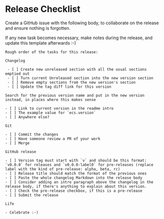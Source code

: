 # Release Checklist

Create a GitHub issue with the following body, to collaborate on the release and ensure nothing is forgotten.

If any new task becomes necessary, make notes during the release, and update this template afterwards :-)

```
Rough order of the tasks for this release:

Changelog

 - [ ] Create new unreleased section with all the usual sections emptied out
 - [ ] Turn current Unreleased section into the new version section
 - [ ] Remove empty sections from the new version's section
 - [ ] Update the tag diff link for this version

Search for the previous version name and put in the new version instead, in places where this makes sense

- [ ] Link to current version in the readme intro
- [ ] The example value for `ecs.version`
- [ ] Anywhere else?

Git

- [ ] Commit the changes
- [ ] Have someone review a PR of your work
- [ ] Merge

GitHub release

- [ ] Version tag must start with `v` and should be this format: `v0.0.0` for releases and `v0.0.0-label0` for pre-releases (replace label with the kind of pre-release: alpha, beta, rc)
- [ ] Release title should match the format of the previous ones
- [ ] Paste the whole changelog Markdown into the release body
- [ ] Consider adding an intro paragraph above the changelog in the release body, if there's anything to explain about this version.
- [ ] Check the pre-release checkbox, if this is a pre-release
- [ ] Submit the release

Life

- Celebrate :-)
```
